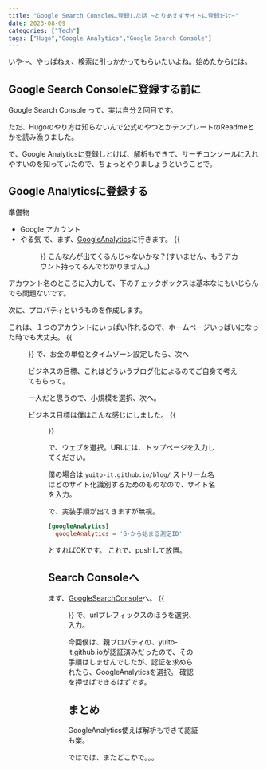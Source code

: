 ```yaml
---
title: "Google Search Consoleに登録した話 ~とりあえずサイトに登録だけ~"
date: 2023-08-09
categories: ["Tech"]
tags: ["Hugo","Google Analytics","Google Search Console"]
---
```

いや～、やっぱねぇ、検索に引っかかってもらいたいよね。始めたからには。

## Google Search Consoleに登録する前に
Google Search Console って、実は自分２回目です。

ただ、Hugoのやり方は知らないんで公式のやつとかテンプレートのReadmeとかを読み漁りました。

で、Google Analyticsに登録しとけば、解析もできて、サーチコンソールに入れやすいのを知っていたので、ちょっとやりましょうということで。

## Google Analyticsに登録する
準備物
- Google アカウント
- やる気
で、まず、[GoogleAnalytics](https://analytics.google.com)に行きます。
{{<figure src="./Account.png" alt="アカウントを登録" width="75%">}}
こんなんが出てくるんじゃないかな？(すいません、もうアカウント持ってるんでわかりません。)

アカウント名のところに入力して、下のチェックボックスは基本なにもいじらんでも問題ないです。

次に、プロパティというものを作成します。

これは、１つのアカウントにいっぱい作れるので、ホームページいっぱいになった時でも大丈夫。
{{<figure src="./Propati.png" alt="プロパティを登録" width="75%">}}
で、お金の単位とタイムゾーン設定したら、次へ

ビジネスの目標、これはどういうブログ化によるのでご自身で考えてもらって。

一人だと思うので、小規模を選択、次へ。

ビジネス目標は僕はこんな感じにしました。
{{<figure src="./vision.png" alt="ビジネスの目標" width="75%">}}

で、ウェブを選択。URLには、トップページを入力してください。

僕の場合は
`yuito-it.github.io/blog/`
ストリーム名はどのサイト化識別するためのものなので、サイト名を入力。

で、実装手順が出てきますが無視。

```config.toml
[googleAnalytics]
  googleAnalytics = 'G-から始まる測定ID'
```
とすればOKです。
これで、pushして放置。

## Search Consoleへ
まず、[GoogleSearchConsole](https://search.google.com/search-console)へ。
{{<figure src="./search-console.png" alt="ビジネスの目標" width="75%">}}
で、urlプレフィックスのほうを選択、入力。

今回僕は、親プロパティの、yuito-it.github.ioが認証済みだったので、その手順はしませんでしたが、認証を求められたら、GoogleAnalyticsを選択。
確認を押せばできるはずです。

## まとめ
GoogleAnalytics使えば解析もできて認証も楽。

ではでは、またどこかで。。。